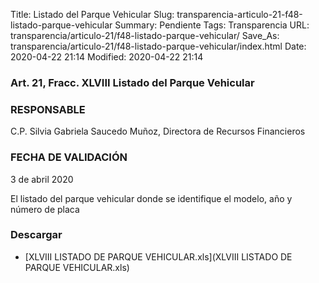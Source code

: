 Title: Listado del Parque Vehicular
Slug: transparencia-articulo-21-f48-listado-parque-vehicular
Summary: Pendiente
Tags: Transparencia
URL: transparencia/articulo-21/f48-listado-parque-vehicular/
Save_As: transparencia/articulo-21/f48-listado-parque-vehicular/index.html
Date: 2020-04-22 21:14
Modified: 2020-04-22 21:14


### Art. 21, Fracc. XLVIII Listado del Parque Vehicular

### RESPONSABLE

C.P. Silvia Gabriela Saucedo Muñoz, Directora de Recursos Financieros 

### FECHA DE VALIDACIÓN

3 de abril 2020

El listado del parque vehicular donde se identifique el modelo, año y número de placa


### Descargar

* [XLVIII LISTADO DE PARQUE VEHICULAR.xls](XLVIII LISTADO DE PARQUE VEHICULAR.xls)


